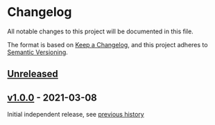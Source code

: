 # Changelog
All notable changes to this project will be documented in this file.

The format is based on [Keep a Changelog](https://keepachangelog.com/en/1.0.0/),
and this project adheres to [Semantic Versioning](https://semver.org/spec/v2.0.0.html).

## [Unreleased]

## [v1.0.0] - 2021-03-08

Initial independent release, see [previous history](https://github.com/radiantearth/stac-spec/commits/v1.0.0-rc.1/extensions/version)

[Unreleased]: <https://github.com/stac-extensions/template/compare/v1.0.0...HEAD>
[v1.0.0]: <https://github.com/stac-extensions/sar/tree/v1.0.0>
